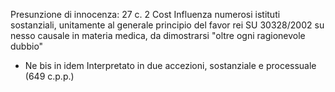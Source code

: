 Presunzione di innocenza: 27 c. 2 Cost
Influenza numerosi istituti sostanziali, unitamente al generale principio del favor rei
SU 30328/2002 su nesso causale in materia medica, da dimostrarsi "oltre ogni ragionevole dubbio"

- Ne bis in idem
Interpretato in due accezioni, sostanziale e processuale (649 c.p.p.)